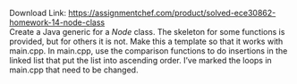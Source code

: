 Download Link: https://assignmentchef.com/product/solved-ece30862-homework-14-node-class
<br>
Create a Java generic for a <em>Node</em> class. The skeleton for some functions is provided, but for others it is not.  Make this a template so that it works with main.cpp.  In main.cpp, use the comparison functions to do insertions in the linked list that put the list into ascending order.  I’ve marked the loops in main.cpp that need to be changed.